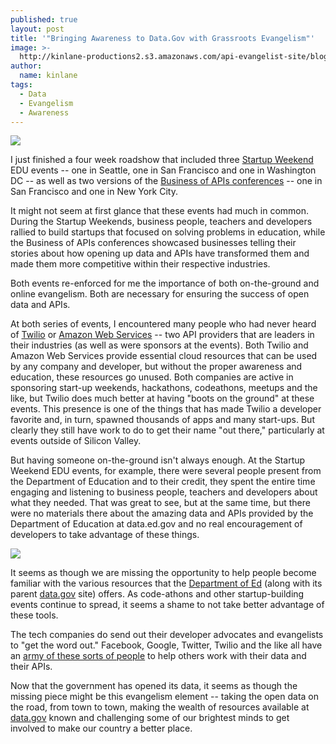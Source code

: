 ```yaml
---
published: true
layout: post
title: '"Bringing Awareness to Data.Gov with Grassroots Evangelism"'
image: >-
  http://kinlane-productions2.s3.amazonaws.com/api-evangelist-site/blog/Datagov.png
author:
  name: kinlane
tags:
  - Data
  - Evangelism
  - Awareness
---
```

[![](https://kinlane-productions2.s3.amazonaws.com/api-evangelist/data-gov/Datagov.png)](https://explore.data.gov/ "Data.gov")

I just finished a four week roadshow that included three [Startup Weekend](http://startupweekend.org/ "Startup Weekend") EDU events -- one in Seattle, one in San Francisco and one in Washington DC -- as well as two versions of the [Business of APIs conferences](http://apiconference.com/ "Business of APIs Conference") -- one in San Francisco and one in New York City.

It might not seem at first glance that these events had much in common. During the Startup Weekends, business people, teachers and developers rallied to build startups that focused on solving problems in education, while the Business of APIs conferences showcased businesses telling their stories about how opening up data and APIs have transformed them and made them more competitive within their respective industries.

Both events re-enforced for me the importance of both on-the-ground and online evangelism. Both are necessary for ensuring the success of open data and APIs.

At both series of events, I encountered many people who had never heard of [Twilio](https://www.twilio.com "Twilio") or [Amazon Web Services](https://aws.amazon.com/ "Amazon Web Services") -- two API providers that are leaders in their industries (as well as were sponsors at the events). Both Twilio and Amazon Web Services provide essential cloud resources that can be used by any company and developer, but without the proper awareness and education, these resources go unused. Both companies are active in sponsoring start-up weekends, hackathons, codeathons, meetups and the like, but Twilio does much better at having "boots on the ground" at these events. This presence is one of the things that has made Twilio a developer favorite and, in turn, spawned thousands of apps and many start-ups. But clearly they still have work to do to get their name "out there," particularly at events outside of Silicon Valley.

But having someone on-the-ground isn't always enough. At the Startup Weekend EDU events, for example, there were several people present from the Department of Education and to their credit, they spent the entire time engaging and listening to business people, teachers and developers about what they needed. That was great to see, but at the same time, but there were no materials there about the amazing data and APIs provided by the Department of Education at data.ed.gov and no real encouragement of developers to take advantage of these things.

![](https://kinlane-productions2.s3.amazonaws.com/api-evangelist/data-gov/data_gov_open.png)

It seems as though we are missing the opportunity to help people become familiar with the various resources that the [Department of Ed](http://data.ed.gov/ "Department of Education") (along with its parent [data.gov](https://explore.data.gov/ "Data.gov") site) offers. As code-athons and other startup-building events continue to spread, it seems a shame to not take better advantage of these tools.

The tech companies do send out their developer advocates and evangelists to "get the word out." Facebook, Google, Twitter, Twilio and the like all have an [army of these sorts of people](https://code.google.com/team/ "army of these sorts of people") to help others work with their data and their APIs.

Now that the government has opened its data, it seems as though the missing piece might be this evangelism element -- taking the open data on the road, from town to town, making the wealth of resources available at [data.gov](https://explore.data.gov/ "data.gov") known and challenging some of our brightest minds to get involved to make our country a better place.